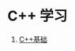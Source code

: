 # C++ 学习

1. [C++基础](https://gitee.com/yunke120/note-yunke120/blob/master/QT/%5BQT%5D%20QMap%E4%BD%BF%E7%94%A8%E8%AF%A6%E8%A7%A3.md)